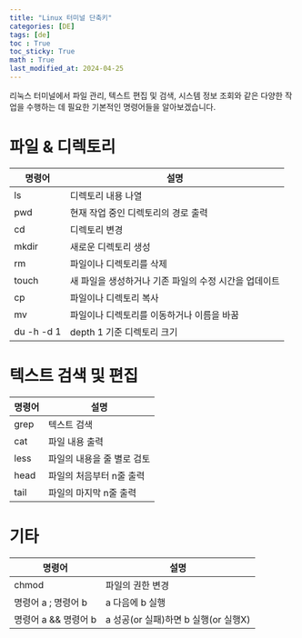 ```yaml
---
title: "Linux 터미널 단축키"
categories: [DE]
tags: [de]
toc : True
toc_sticky: True
math : True
last_modified_at: 2024-04-25
---
```


리눅스 터미널에서 파일 관리, 텍스트 편집 및 검색, 시스템 정보 조회와 같은 다양한 작업을 수행하는 데 필요한 기본적인 명령어들을 알아보겠습니다.

# 파일 & 디렉토리

| 명령어 | 설명 |
|--------|--------------------|
| ls     | 디렉토리 내용 나열 |
| pwd    | 현재 작업 중인 디렉토리의 경로 출력 |
| cd     | 디렉토리 변경 |
| mkdir  | 새로운 디렉토리 생성|
| rm     | 파일이나 디렉토리를 삭제|
| touch  | 새 파일을 생성하거나 기존 파일의 수정 시간을 업데이트|
| cp     | 파일이나 디렉토리 복사|
| mv     | 파일이나 디렉토리를 이동하거나 이름을 바꿈|
| du -h -d 1 | depth 1 기준 디렉토리 크기 |


# 텍스트 검색 및 편집

| 명령어 | 설명 |
|--------|--------------------|
| grep      | 텍스트 검색 |
| cat       | 파일 내용 출력|
| less      | 파일의 내용을 줄 별로 검토|
| head | 파일의 처음부터 n줄 출력|
| tail | 파일의 마지막 n줄 출력|


# 기타

| 명령어 | 설명 |
|--------|--------------------|
| chmod      | 파일의 권한 변경 |
| 명령어 a ; 명령어 b   | a 다음에 b 실행 |
| 명령어 a && 명령어 b  | a 성공(or 실패)하면 b 실행(or 실행X) |

